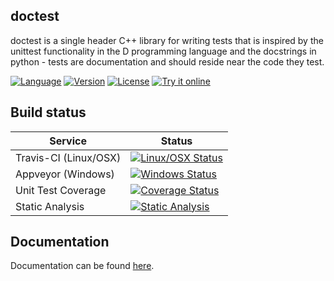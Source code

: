 doctest
-------

doctest is a single header C++ library for writing tests that is inspired by the unittest functionality in the D programming language and the docstrings in python - tests are documentation and should reside near the code they test.

[![Language](https://img.shields.io/badge/language-C++-blue.svg)](https://github.com/onqtam/doctest/wiki)
[![Version](https://badge.fury.io/gh/onqtam%2Fdoctest.svg)](https://github.com/onqtam/doctest/releases)
[![License](https://img.shields.io/badge/license-MIT-blue.svg)](https://opensource.org/licenses/MIT)
[![Try it online](https://img.shields.io/badge/try%20it-online-orange.svg)](http://melpon.org/wandbox/permlink/JtwiOSb6lwzkqQoJ)

Build status
------------

| Service               | Status |
|-----------------------|--------|
| Travis-CI (Linux/OSX) | [![Linux/OSX Status](https://travis-ci.org/onqtam/doctest.svg?branch=master)](https://travis-ci.org/onqtam/doctest)|
| Appveyor (Windows)    | [![Windows Status](https://ci.appveyor.com/api/projects/status/j89qxtahyw1dp4gd?svg=true)](https://ci.appveyor.com/project/onqtam/doctest)|
| Unit Test Coverage    | [![Coverage Status](https://coveralls.io/repos/github/onqtam/doctest/badge.svg?branch=master)](https://coveralls.io/github/onqtam/doctest?branch=master)|
| Static Analysis       | [![Static Analysis](https://scan.coverity.com/projects/7865/badge.svg)](https://scan.coverity.com/projects/onqtam-doctest)|

Documentation
-------------

Documentation can be found [here](doc/markdown/).
